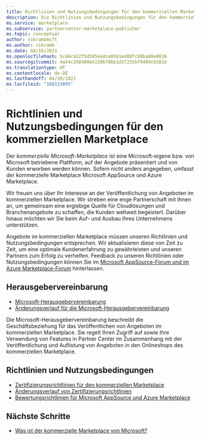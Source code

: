 ```yaml
---
title: Richtlinien und Nutzungsbedingungen für den kommerziellen Marketplace, Azure Marketplace
description: Die Richtlinien und Nutzungsbedingungen für den kommerziellen Microsoft-Marketplace gelten für alle Herausgeber und Angebote im Azure Marketplace.
ms.service: marketplace
ms.subservice: partnercenter-marketplace-publisher
ms.topic: conceptual
author: vikrambmsft
ms.author: vikramb
ms.date: 04/16/2021
ms.openlocfilehash: bc66c922f5d5954adce0361ed88fc80ba80e0836
ms.sourcegitcommit: 4a54c268400b4158b78bb1d37235b79409cb5816
ms.translationtype: HT
ms.contentlocale: de-DE
ms.lasthandoff: 04/28/2021
ms.locfileid: "108133095"
---
```

# <a name="commercial-marketplace-policies-and-terms"></a>Richtlinien und Nutzungsbedingungen für den kommerziellen Marketplace

Der _kommerzielle Microsoft-Marketplace_ ist eine Microsoft-eigene bzw. von Microsoft betriebene Plattform, auf der Angebote präsentiert und von Kunden erworben werden können. Sofern nicht anders angegeben, umfasst der kommerzielle Marketplace Microsoft AppSource und Azure Marketplace.

Wir freuen uns über Ihr Interesse an der Veröffentlichung von Angeboten im kommerziellen Marketplace. Wir streben eine enge Partnerschaft mit Ihnen an, um gemeinsam eine ergiebige Quelle für Cloudlösungen und Branchenangebote zu schaffen, die Kunden weltweit begeistert. Darüber hinaus möchten wir Sie beim Auf- und Ausbau Ihres Unternehmens unterstützen.

Angebote im kommerziellen Marketplace müssen unseren Richtlinien und Nutzungsbedingungen entsprechen. Wir aktualisieren diese von Zeit zu Zeit, um eine optimale Kundenerfahrung zu gewährleisten und unseren Partnern zum Erfolg zu verhelfen. Feedback zu unseren Richtlinien oder Nutzungsbedingungen können Sie im [Microsoft AppSource-Forum und im Azure Marketplace-Forum](https://www.microsoftpartnercommunity.com/t5/Azure-Marketplace-and-AppSource/bd-p/2222) hinterlassen.

## <a name="publisher-agreement"></a>Herausgebervereinbarung

- [Microsoft-Herausgebervereinbarung](/legal/marketplace/msft-publisher-agreement)
- [Änderungsverlauf für die Microsoft-Herausgebervereinbarung](/legal/marketplace/mpa-change-history)

Die Microsoft-Herausgebervereinbarung beschreibt die Geschäftsbeziehung für das Veröffentlichen von Angeboten im kommerziellen Marketplace. Sie regelt Ihren Zugriff auf sowie Ihre Verwendung von Features in Partner Center im Zusammenhang mit der Veröffentlichung und Auflistung von Angeboten in den Onlineshops des kommerziellen Marketplace.

## <a name="policies-and-terms"></a>Richtlinien und Nutzungsbedingungen

- [Zertifizierungsrichtlinien für den kommerziellen Marketplace](/legal/marketplace/certification-policies?context=/azure/marketplace/context/context)
- [Änderungsverlauf von Zertifizierungsrichtlinien](/legal/marketplace/offer-policies-change-history)
- [Bewertungsrichtlinien für Microsoft AppSource und Azure Marketplace](/legal/marketplace/rating-review-policies?context=/azure/marketplace/context/context)

## <a name="next-steps"></a>Nächste Schritte

- [Was ist der kommerzielle Marketplace von Microsoft?](overview.md)